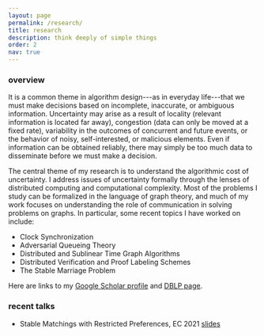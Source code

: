```yaml
---
layout: page
permalink: /research/
title: research
description: think deeply of simple things
order: 2
nav: true
---
```


### overview

It is a common theme in algorithm design---as in everyday life---that we must make decisions based on incomplete, inaccurate, or ambiguous information. Uncertainty may arise as a result of locality (relevant information is located far away), congestion (data can only be moved at a fixed rate), variability in the outcomes of concurrent and future events, or the behavior of noisy, self-interested, or malicious elements. Even if information can be obtained reliably, there may simply be too much data to disseminate before we must make a decision.

The central theme of my research is to understand the algorithmic cost of uncertainty. I address issues of uncertainty formally through the lenses of distributed computing and computational complexity. Most of the problems I study can be formalized in the language of graph theory, and much of my work focuses on understanding the role of communication in solving problems on graphs. In particular, some recent topics I have worked on include:

- Clock Synchronization
- Adversarial Queueing Theory
- Distributed and Sublinear Time Graph Algorithms
- Distributed Verification and Proof Labeling Schemes
- The Stable Marriage Problem

Here are links to my [Google Scholar profile](https://scholar.google.com/citations?user=vMmb4p0AAAAJ&hl=en) and [DBLP page](https://dblp.org/pid/147/4867.html).

### recent talks

- Stable Matchings with Restricted Preferences, EC 2021 [slides](/talks/2021-07-EC-restricted-stable-matchings/slides/)
